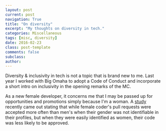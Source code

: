 ```yaml
---
layout: post
current: post
navigation: True
title: "On diversity"
excerpt: "My thoughts on diversity in tech."
categories: Miscellaneous
tags: [misc, diversity]
date: 2016-02-23
class: post-template
comments: false
subclass:
author:
---
```


Diversity & inclusivity in tech is not a topic that is brand new to me. Last year I worked with Big Omaha to adopt a Code of Conduct and incorporate a short intro on inclusivity in the opening remarks of the MC. 

As a new female developer, it concerns me that I may be passed up for opportunities and promotions simply because I'm a woman. A <a href="http://www.theguardian.com/technology/2016/feb/12/women-considered-better-coders-hide-gender-github">study</a> recently came out stating that while female coder's pull requests were accepted more often than men's when their gender was not identifiable in their profiles, but when they were easily identified as women, their code was less likely to be approved.